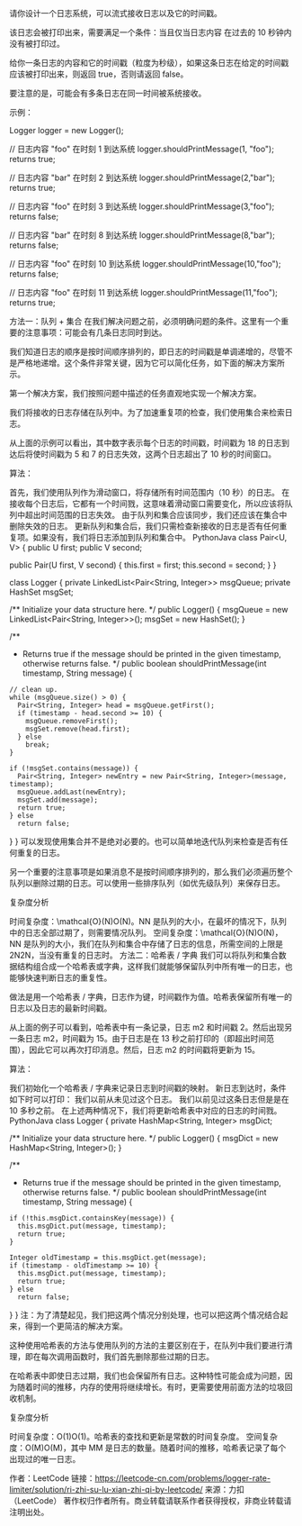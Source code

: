 请你设计一个日志系统，可以流式接收日志以及它的时间戳。

该日志会被打印出来，需要满足一个条件：当且仅当日志内容 在过去的 10 秒钟内没有被打印过。

给你一条日志的内容和它的时间戳（粒度为秒级），如果这条日志在给定的时间戳应该被打印出来，则返回 true，否则请返回 false。

要注意的是，可能会有多条日志在同一时间被系统接收。

示例：

Logger logger = new Logger();

// 日志内容 "foo" 在时刻 1 到达系统
logger.shouldPrintMessage(1, "foo"); returns true; 

// 日志内容 "bar" 在时刻 2 到达系统
logger.shouldPrintMessage(2,"bar"); returns true;

// 日志内容 "foo" 在时刻 3 到达系统
logger.shouldPrintMessage(3,"foo"); returns false;

// 日志内容 "bar" 在时刻 8 到达系统
logger.shouldPrintMessage(8,"bar"); returns false;

// 日志内容 "foo" 在时刻 10 到达系统
logger.shouldPrintMessage(10,"foo"); returns false;

// 日志内容 "foo" 在时刻 11 到达系统
logger.shouldPrintMessage(11,"foo"); returns true;


方法一：队列 + 集合
在我们解决问题之前，必须明确问题的条件。这里有一个重要的注意事项：可能会有几条日志同时到达。

我们知道日志的顺序是按时间顺序排列的，即日志的时间戳是单调递增的，尽管不是严格地递增。这个条件非常关键，因为它可以简化任务，如下面的解决方案所示。

第一个解决方案，我们按照问题中描述的任务直观地实现一个解决方案。

我们将接收的日志存储在队列中。为了加速重复项的检查，我们使用集合来检索日志。



从上面的示例可以看出，其中数字表示每个日志的时间戳，时间戳为 18 的日志到达后将使时间戳为 5 和 7 的日志失效，这两个日志超出了 10 秒的时间窗口。

算法：

首先，我们使用队列作为滑动窗口，将存储所有时间范围内（10 秒）的日志。
在接收每个日志后，它都有一个时间戮，这意味着滑动窗口需要变化，所以应该将队列中超出时间范围的日志失效。
由于队列和集合应该同步，我们还应该在集合中删除失效的日志。
更新队列和集合后，我们只需检查新接收的日志是否有任何重复项。如果没有，我们将日志添加到队列和集合中。
PythonJava
class Pair<U, V> {
  public U first;
  public V second;

  public Pair(U first, V second) {
    this.first = first;
    this.second = second;
  }
}

class Logger {
  private LinkedList<Pair<String, Integer>> msgQueue;
  private HashSet<String> msgSet;

  /** Initialize your data structure here. */
  public Logger() {
    msgQueue = new LinkedList<Pair<String, Integer>>();
    msgSet = new HashSet<String>();
  }

  /**
   * Returns true if the message should be printed in the given timestamp, otherwise returns false.
   */
  public boolean shouldPrintMessage(int timestamp, String message) {

    // clean up.
    while (msgQueue.size() > 0) {
      Pair<String, Integer> head = msgQueue.getFirst();
      if (timestamp - head.second >= 10) {
        msgQueue.removeFirst();
        msgSet.remove(head.first);
      } else
        break;
    }

    if (!msgSet.contains(message)) {
      Pair<String, Integer> newEntry = new Pair<String, Integer>(message, timestamp);
      msgQueue.addLast(newEntry);
      msgSet.add(message);
      return true;
    } else
      return false;

  }
}
可以发现使用集合并不是绝对必要的。也可以简单地迭代队列来检查是否有任何重复的日志。

另一个重要的注意事项是如果消息不是按时间顺序排列的，那么我们必须遍历整个队列以删除过期的日志。可以使用一些排序队列（如优先级队列）来保存日志。

复杂度分析

时间复杂度：\mathcal{O}(N)O(N)。NN 是队列的大小，在最坏的情况下，队列中的日志全部过期了，则需要情况队列。
空间复杂度：\mathcal{O}(N)O(N)，NN 是队列的大小，我们在队列和集合中存储了日志的信息，所需空间的上限是 2N2N，当没有重复的日志时。
方法二：哈希表 / 字典
我们可以将队列和集合数据结构组合成一个哈希表或字典，这样我们就能够保留队列中所有唯一的日志，也能够快速判断日志的重复性。

做法是用一个哈希表 / 字典，日志作为键，时间戳作为值。哈希表保留所有唯一的日志以及日志的最新时间戳。


从上面的例子可以看到，哈希表中有一条记录，日志 m2 和时间戳 2。然后出现另一条日志 m2，时间戳为 15。由于日志是在 13 秒之前打印的（即超出时间范围），因此它可以再次打印消息。然后，日志 m2 的时间戳将更新为 15。

算法：

我们初始化一个哈希表 / 字典来记录日志到时间戳的映射。
新日志到达时，条件如下时可以打印：
我们以前从未见过这个日志。
我们以前见过这条日志但是是在 10 多秒之前。
在上述两种情况下，我们将更新哈希表中对应的日志的时间戮。
PythonJava
class Logger {
  private HashMap<String, Integer> msgDict;

  /** Initialize your data structure here. */
  public Logger() {
    msgDict = new HashMap<String, Integer>();
  }

  /**
   * Returns true if the message should be printed in the given timestamp, otherwise returns false.
   */
  public boolean shouldPrintMessage(int timestamp, String message) {

    if (!this.msgDict.containsKey(message)) {
      this.msgDict.put(message, timestamp);
      return true;
    }

    Integer oldTimestamp = this.msgDict.get(message);
    if (timestamp - oldTimestamp >= 10) {
      this.msgDict.put(message, timestamp);
      return true;
    } else
      return false;
  }
}
注：为了清楚起见，我们把这两个情况分别处理，也可以把这两个情况结合起来，得到一个更简洁的解决方案。

这种使用哈希表的方法与使用队列的方法的主要区别在于，在队列中我们要进行清理，即在每次调用函数时，我们首先删除那些过期的日志。

在哈希表中即使日志过期，我们也会保留所有日志。这种特性可能会成为问题，因为随着时间的推移，内存的使用将继续增长。有时，更需要使用前面方法的垃圾回收机制。

复杂度分析

时间复杂度：O(1)O(1)。哈希表的查找和更新是常数的时间复杂度。
空间复杂度：O(M)O(M)，其中 MM 是日志的数量。随着时间的推移，哈希表记录了每个出现过的唯一日志。

作者：LeetCode
链接：https://leetcode-cn.com/problems/logger-rate-limiter/solution/ri-zhi-su-lu-xian-zhi-qi-by-leetcode/
来源：力扣（LeetCode）
著作权归作者所有。商业转载请联系作者获得授权，非商业转载请注明出处。